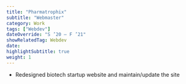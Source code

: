 ```yaml
---
title: "Pharmatrophix"
subtitle: "Webmaster"
category: Work
tags: ["Webdev"]
dateOverride: "S ’20 – F ’21"
showRelatedTag: Webdev
date:
highlightSubtitle: true
weight: 1
---
```


- Redesigned biotech startup website and maintain/update the site